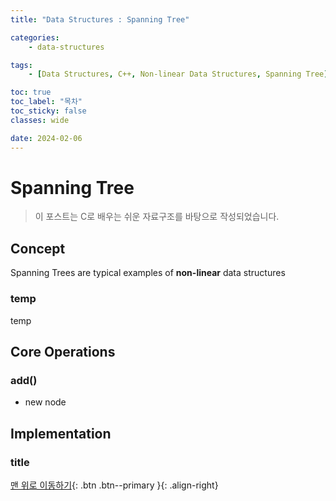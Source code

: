 ```yaml
---
title: "Data Structures : Spanning Tree"

categories:
    - data-structures

tags:
    - [Data Structures, C++, Non-linear Data Structures, Spanning Tree]

toc: true
toc_label: "목차"
toc_sticky: false
classes: wide

date: 2024-02-06
---
```


# Spanning Tree

> 이 포스트는 C로 배우는 쉬운 자료구조를 바탕으로 작성되었습니다.

## Concept
Spanning Trees are typical examples of **non-linear** data structures

### temp
temp


## Core Operations

### add()
- new node


## Implementation

### title


[맨 위로 이동하기](#){: .btn .btn--primary }{: .align-right}